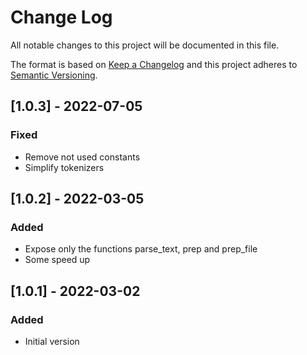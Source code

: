 # Change Log
All notable changes to this project will be documented in this file.
 
The format is based on [Keep a Changelog](http://keepachangelog.com/)
and this project adheres to [Semantic Versioning](http://semver.org/).

## [1.0.3] - 2022-07-05
### Fixed
- Remove not used constants
- Simplify tokenizers

## [1.0.2] - 2022-03-05
 
### Added
- Expose only the functions parse_text, prep and prep_file
- Some speed up

## [1.0.1] - 2022-03-02

### Added
- Initial version


 

